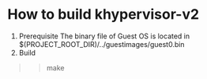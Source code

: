 # How to build khypervisor-v2
1. Prerequisite
The binary file of Guest OS is located in $(PROJECT_ROOT_DIR)/../guestimages/guest0.bin
2. Build
>> make
